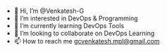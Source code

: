 - 👋 Hi, I’m @Venkatesh-G
- 👀 I’m interested in DevOps & Programming
- 🌱 I’m currently learning DevOps Tools
- 💞️ I’m looking to collaborate on DevOps Learning
- 📫 How to reach me gcvenkatesh.mpl@gmail.com

<!---
Venkatesh-G/Venkatesh-G is a ✨ special ✨ repository because its `README.md` (this file) appears on your GitHub profile.
You can click the Preview link to take a look at your changes.
--->
